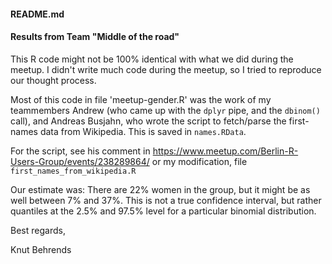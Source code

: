#### README.md
#### Results from Team "Middle of the road" 

This R code might not be 100% identical with what we did during the meetup.
I didn't write much code during the meetup, so I tried to reproduce our thought process.


Most of this code in file 'meetup-gender.R' was the work of my teammembers Andrew (who came up with the `dplyr` pipe, and the `dbinom()` call),
and Andreas Busjahn, who wrote the script to fetch/parse the first-names data from Wikipedia. This is saved in `names.RData`.

For the script, see his comment in https://www.meetup.com/Berlin-R-Users-Group/events/238289864/ or my modification, file `first_names_from_wikipedia.R`

Our estimate was: There are 22% women in the group, but it might be as well between 7% and 37%. 
This is not a true confidence interval, but rather quantiles at the 2.5% and 97.5% level for a particular binomial distribution.

Best regards, 

Knut Behrends
